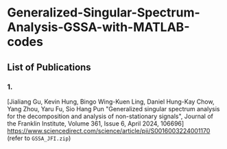 # Generalized-Singular-Spectrum-Analysis-GSSA-with-MATLAB-codes

## List of Publications

### 1. 
[Jialiang Gu, Kevin Hung, Bingo Wing-Kuen Ling, Daniel Hung-Kay Chow, Yang Zhou, Yaru Fu, Sio Hang Pun "Generalized singular spectrum analysis for the decomposition and analysis of non-stationary signals", Journal of the Franklin Institute, Volume 361, Issue 6, April 2024, 106696] https://www.sciencedirect.com/science/article/pii/S0016003224001170 (refer to `GSSA_JFI.zip`)

